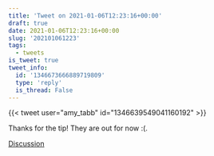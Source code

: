 ```yaml
---
title: 'Tweet on 2021-01-06T12:23:16+00:00'
draft: true
date: 2021-01-06T12:23:16+00:00
slug: '202101061223'
tags:
  - tweets
is_tweet: true
tweet_info:
  id: '1346673666889719809'
  type: 'reply'
  is_thread: False
---
```




{{< tweet user="amy_tabb" id="1346639549041160192" >}}

Thanks for the tip! They are out for now :(.

[Discussion](https://x.com/sytelus/status/1346673666889719809)
